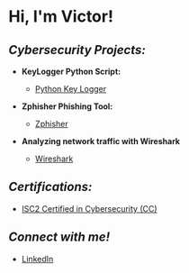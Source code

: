 **<h1>Hi, I'm Victor!</h1>**

***<h2>Cybersecurity Projects:</h2>***

- <b>KeyLogger Python Script:</b>
  - [Python Key Logger](https://github.com/victorF29/KeyLogger/tree/main)

- <b>Zphisher Phishing Tool:</b>
  - [Zphisher](https://github.com/victorF29/ZphisherTutorial)
 
- <b>Analyzing network traffic with Wireshark</b>
  - [Wireshark](https://github.com/victorF29/Wireshark)

  

***<h2>Certifications:</h2>***

- [ISC2 Certified in Cybersecurity (CC)](https://www.credly.com/badges/a32483c2-a286-4f88-8bf6-0cddf005d016/linked_in_profile)


***<h2>Connect with me!</h2>***

- [LinkedIn](https://www.linkedin.com/in/victor-flores-30a8b6279/)
